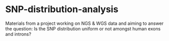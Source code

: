 # SNP-distribution-analysis
Materials from a project working on NGS &amp; WGS data and aiming to answer the question: Is the SNP distribution uniform or not amongst human exons and introns? 
